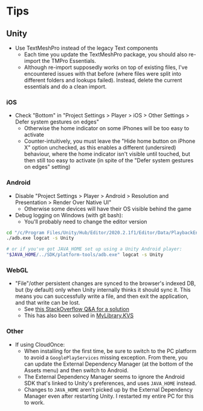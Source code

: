 # Tips

## Unity

- Use TextMeshPro instead of the legacy Text components
    - Each time you update the TextMeshPro package, you should also re-import the TMPro Essentials.
    - Although re-import supposedly works on top of existing files, I've encountered issues with that before (where files were split into different folders and lookups failed). Instead, delete the current essentials and do a clean import.

### iOS

- Check "Bottom" in "Project Settings > Player > iOS > Other Settings > Defer system gestures on edges"
    - Otherwise the home indicator on some iPhones will be too easy to activate
    - Counter-intuitively, you must leave the "Hide home button on iPhone X" option unchecked, as this enables a different (undersired) behaviour, where the home indicator isn't visible until touched, but then still too easy to activate (in spite of the "Defer system gestures on edges" setting)

### Android

- Disable "Project Settings > Player > Android > Resolution and Presentation > Render Over Native UI"
    - Otherwise some devices will have their OS visible behind the game
- Debug logging on Windows (with git bash):
    - You'll probably need to change the editor version

```bash
cd "/c/Program Files/Unity/Hub/Editor/2020.2.1f1/Editor/Data/PlaybackEngines/AndroidPlayer/SDK/platform-tools"
./adb.exe logcat -s Unity

# or if you've got JAVA_HOME set up using a Unity Android player:
"$JAVA_HOME/../SDK/platform-tools/adb.exe" logcat -s Unity
```

### WebGL

- "File"/other persistent changes are synced to the browser's indexed DB, but (by default) only when Unity internally thinks it should sync it. This means you can successfully write a file, and then exit the application, and that write can be lost.
    - See [this StackOverflow Q&A for a solution](https://gamedev.stackexchange.com/questions/184369/file-saved-to-indexeddb-lost-unless-we-change-scenes)
    - This has also been solved in [MyLibrary.KVS](https://github.com/bilalakil/my-unity-library/commit/7c1bd6c691cc201115b3ce9c244a8a8ee0b27564)

### Other

- If using CloudOnce:
    - When installing for the first time, be sure to switch to the PC platform to avoid a `GooglePlayServices` missing exception. From there, you can update the External Dependency Manager (at the bottom of the Assets menu) and then switch to Android.
    - The External Dependency Manager seems to ignore the Android SDK that's linked to Unity's preferences, and uses `JAVA_HOME` instead.
    - Changes to `JAVA_HOME` aren't picked up by the External Dependency Manager even after restarting Unity. I restarted my entire PC for this to work. 
